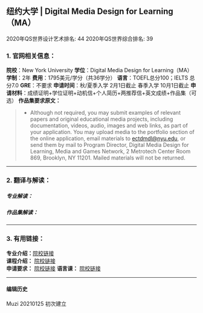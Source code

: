 ## 纽约大学 | Digital Media Design for Learning（MA）

2020年QS世界设计艺术排名: 44
2020年QS世界综合排名: 39

### 1. 官网相关信息：

**院校**：New York University
**学位**：Digital Media Design for Learning（MA）
**学制**：2年
**费用**：1795美元/学分（共36学分）
**语言**：TOEFL总分100；IELTS 总分7.0
**GRE**：不要求
**申请时间**：秋/夏季入学 2月1日截止 春季入学 10月1日截止
**申请材料**：成绩证明+学位证明+动机信+个人简历+两推荐信+英文成绩+作品集（可选）
**作品集要求原文：**

> - Although not required, you may submit examples of relevant papers and original educational media projects, including documentation, videos, audio, images and web links, as part of your application. You may upload media to the portfolio section of the online application, email materials to ectdmdl@nyu.edu, or send them by mail to Program Director, Digital Media Design for Learning, Media and Games Network, 2 Metrotech Center Room 869, Brooklyn, NY 11201‎. Mailed materials will not be returned.


---

### 2. 翻译与解读：

##### 专业解读：



##### 作品集解读：



---

### 3. 有用链接：

**专业介绍：**[院校链接](https://steinhardt.nyu.edu/degree/ma-digital-media-design-learning)  
**课程介绍：** [院校链接](https://steinhardt.nyu.edu/degree/ma-digital-media-design-learning/curriculum)  
**申请要求：** [院校链接](https://steinhardt.nyu.edu/degree/ma-digital-media-design-learning/how-apply)
**语言课：** [院校链接](https://www.sps.nyu.edu/homepage/academics/divisions-and-departments/english-language-institute.html)

---


#### 编辑历史
Muzi 20210125 初次建立
